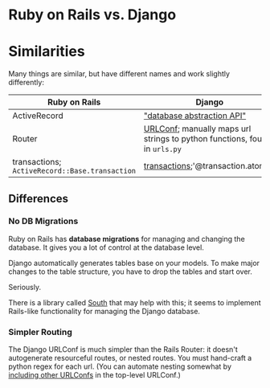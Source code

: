 # Ruby on Rails vs. Django

# Similarities

Many things are similar, but have different names and work slightly differently:

| Ruby on Rails          | Django        |
| ------------- |---------------|
| ActiveRecord              | ["database abstraction API"][db-query-api]  |
| Router | [URLConf][urls]; manually maps url strings to python functions, found in `urls.py` |
| transactions; `ActiveRecord::Base.transaction` | [transactions][django-transactions];'@transaction.atomic` |

[db-query-api]: https://docs.djangoproject.com/en/1.5/topics/db/queries/
[urls]: https://docs.djangoproject.com/en/1.5/topics/http/urls/
[django-transactions]: https://docs.djangoproject.com/en/dev/topics/db/transactions/

## Differences

### No DB Migrations

Ruby on Rails has **database migrations** for managing and changing the database.  It gives you a lot of control at the database level.

Django automatically generates tables base on your models.  To make major changes to the table structure, you have to drop the tables and start over.

Seriously.

There is a library called [South][south-package] that may help with this; it seems to implement Rails-like functionality for managing the Django database.

### Simpler Routing

The Django URLConf is much simpler than the Rails Router: it doesn't autogenerate resourceful routes, or nested routes.  You must hand-craft a python regex for each url.  (You can automate nesting somewhat by [including other URLConfs][including-other-url-confs] in the top-level URLConf.)



[south-package]: http://south.aeracode.org/
[including-other-url-confs]: https://docs.djangoproject.com/en/dev/topics/http/urls/#including-other-urlconfs
